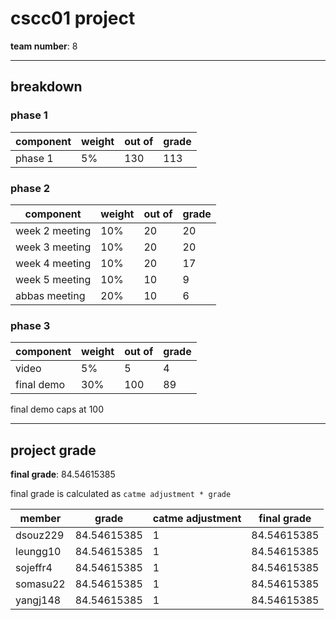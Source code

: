 
# cscc01 project

**team number**: 8

---

## breakdown

### phase 1

|component|weight|out of|grade|
|---|---|---|---|
|phase 1|5%|130|113|

### phase 2

|component|weight|out of|grade|
|---|---|---|---|
|week 2 meeting|10%|20|20|
|week 3 meeting|10%|20|20|
|week 4 meeting|10%|20|17|
|week 5 meeting|10%|10|9|
|abbas meeting|20%|10|6|

### phase 3

|component|weight|out of|grade|
|---|---|---|---|
|video|5%|5|4|
|final demo|30%|100|89|

final demo caps at 100

---

## project grade

**final grade**: 84.54615385

final grade is calculated as `catme adjustment * grade`

|member|grade|catme adjustment|final grade|
|---|---|---|---|
|dsouz229|84.54615385|1|84.54615385|
|leungg10|84.54615385|1|84.54615385|
|sojeffr4|84.54615385|1|84.54615385|
|somasu22|84.54615385|1|84.54615385|
|yangj148|84.54615385|1|84.54615385|

